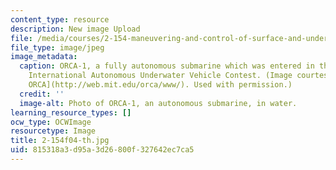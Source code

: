 ```yaml
---
content_type: resource
description: New image Upload
file: /media/courses/2-154-maneuvering-and-control-of-surface-and-underwater-vehicles-13-49-fall-2004/815318a3d95a3d26800f327642ec7ca5_2-154f04-th.jpg
file_type: image/jpeg
image_metadata:
  caption: ORCA-1, a fully autonomous submarine which was entered in the First Annual
    International Autonomous Underwater Vehicle Contest. (Image courtesy of [MIT Project
    ORCA](http://web.mit.edu/orca/www/). Used with permission.)
  credit: ''
  image-alt: Photo of ORCA-1, an autonomous submarine, in water.
learning_resource_types: []
ocw_type: OCWImage
resourcetype: Image
title: 2-154f04-th.jpg
uid: 815318a3-d95a-3d26-800f-327642ec7ca5
---
```

